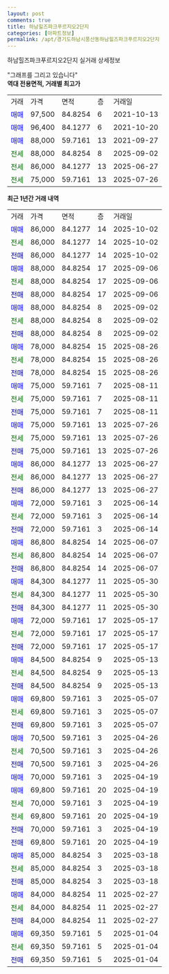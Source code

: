 ```yaml
---
layout: post
comments: true
title: 하남힐즈파크푸르지오2단지
categories: [아파트정보]
permalink: /apt/경기도하남시풍산동하남힐즈파크푸르지오2단지
---
```


하남힐즈파크푸르지오2단지 실거래 상세정보

<script type="text/javascript">
  google.charts.load('current', {'packages':['line', 'corechart']});
  google.charts.setOnLoadCallback(drawChart);

  function drawChart() {
    var data = new google.visualization.DataTable();
    data.addColumn('date', '거래일');
    data.addColumn('number', "매매");
    data.addColumn('number', "전세");
    data.addColumn('number', "전매");

    data.addRows([[new Date(Date.parse("2025-10-02")), 86000, null, null], [new Date(Date.parse("2025-10-02")), null, 86000, null], [new Date(Date.parse("2025-10-02")), null, null, 86000], [new Date(Date.parse("2025-09-06")), 88000, null, null], [new Date(Date.parse("2025-09-06")), null, 88000, null], [new Date(Date.parse("2025-09-06")), null, null, 88000], [new Date(Date.parse("2025-09-02")), 88000, null, null], [new Date(Date.parse("2025-09-02")), null, 88000, null], [new Date(Date.parse("2025-09-02")), null, null, 88000], [new Date(Date.parse("2025-08-26")), 78000, null, null], [new Date(Date.parse("2025-08-26")), null, 78000, null], [new Date(Date.parse("2025-08-26")), null, null, 78000], [new Date(Date.parse("2025-08-11")), 75000, null, null], [new Date(Date.parse("2025-08-11")), null, 75000, null], [new Date(Date.parse("2025-08-11")), null, null, 75000], [new Date(Date.parse("2025-07-26")), 75000, null, null], [new Date(Date.parse("2025-07-26")), null, 75000, null], [new Date(Date.parse("2025-07-26")), null, null, 75000], [new Date(Date.parse("2025-06-27")), 86000, null, null], [new Date(Date.parse("2025-06-27")), null, 86000, null], [new Date(Date.parse("2025-06-27")), null, null, 86000], [new Date(Date.parse("2025-06-14")), 72000, null, null], [new Date(Date.parse("2025-06-14")), null, 72000, null], [new Date(Date.parse("2025-06-14")), null, null, 72000], [new Date(Date.parse("2025-06-07")), 86800, null, null], [new Date(Date.parse("2025-06-07")), null, 86800, null], [new Date(Date.parse("2025-06-07")), null, null, 86800], [new Date(Date.parse("2025-05-30")), 84300, null, null], [new Date(Date.parse("2025-05-30")), null, 84300, null], [new Date(Date.parse("2025-05-30")), null, null, 84300], [new Date(Date.parse("2025-05-17")), 72000, null, null], [new Date(Date.parse("2025-05-17")), null, 72000, null], [new Date(Date.parse("2025-05-17")), null, null, 72000], [new Date(Date.parse("2025-05-13")), 84500, null, null], [new Date(Date.parse("2025-05-13")), null, 84500, null], [new Date(Date.parse("2025-05-13")), null, null, 84500], [new Date(Date.parse("2025-05-07")), 69800, null, null], [new Date(Date.parse("2025-05-07")), null, 69800, null], [new Date(Date.parse("2025-05-07")), null, null, 69800], [new Date(Date.parse("2025-04-26")), 70500, null, null], [new Date(Date.parse("2025-04-26")), null, 70500, null], [new Date(Date.parse("2025-04-26")), null, null, 70500], [new Date(Date.parse("2025-04-19")), 70000, null, null], [new Date(Date.parse("2025-04-19")), 69800, null, null], [new Date(Date.parse("2025-04-19")), null, 70000, null], [new Date(Date.parse("2025-04-19")), null, 69800, null], [new Date(Date.parse("2025-04-19")), null, null, 70000], [new Date(Date.parse("2025-04-19")), null, null, 69800], [new Date(Date.parse("2025-03-18")), 85000, null, null], [new Date(Date.parse("2025-03-18")), null, 85000, null], [new Date(Date.parse("2025-03-18")), null, null, 85000], [new Date(Date.parse("2025-02-27")), 84000, null, null], [new Date(Date.parse("2025-02-27")), null, 84000, null], [new Date(Date.parse("2025-02-27")), null, null, 84000], [new Date(Date.parse("2025-01-04")), 69350, null, null], [new Date(Date.parse("2025-01-04")), null, 69350, null], [new Date(Date.parse("2025-01-04")), null, null, 69350]]);

    var options = {
      hAxis: {
        format: 'yyyy/MM/dd'
      },    
      lineWidth: 0,
      pointsVisible: true,    
      title: '최근 1년간 유형별 실거래가 분포',
      legend: { position: 'bottom' }
    };

    var formatter = new google.visualization.NumberFormat({pattern:'###,###'} );
    formatter.format(data, 1);
    formatter.format(data, 2);
    
    setTimeout(function() {
        var chart = new google.visualization.LineChart(document.getElementById('columnchart_material'));
        chart.draw(data, (options));
        document.getElementById('loading').style.display = 'none';
    }, 200);
  }
</script>


<div id="loading" style="z-index:20; display: block; margin-left: 0px">"그래프를 그리고 있습니다"</div>
<div id="columnchart_material" style="width: 95%; margin-left: 0px; display: block"></div>
<!-- contents start -->
<b>역대 전용면적, 거래별 최고가</b>
<table class="sortable">
    <tr>
      <td>거래</td>
      <td>가격</td>
      <td>면적</td>
      <td>층</td>
      <td>거래일</td>
    </tr>
        <tr>
          <td><a style="color: blue">매매</a></td>
          <td>97,500</td>
          <td>84.8254</td>
          <td>6</td>
          <td>2021-10-13</td>
        </tr>            <tr>
          <td><a style="color: blue">매매</a></td>
          <td>96,400</td>
          <td>84.1277</td>
          <td>6</td>
          <td>2021-10-20</td>
        </tr>            <tr>
          <td><a style="color: blue">매매</a></td>
          <td>88,000</td>
          <td>59.7161</td>
          <td>13</td>
          <td>2021-09-27</td>
        </tr>        
        <tr>
              <td><a style="color: darkgreen">전세</a></td>
              <td>88,000</td>
              <td>84.8254</td>
              <td>8</td>
              <td>2025-09-02</td>
            </tr>            <tr>
              <td><a style="color: darkgreen">전세</a></td>
              <td>86,000</td>
              <td>84.1277</td>
              <td>13</td>
              <td>2025-06-27</td>
            </tr>            <tr>
              <td><a style="color: darkgreen">전세</a></td>
              <td>75,000</td>
              <td>59.7161</td>
              <td>13</td>
              <td>2025-07-26</td>
            </tr>        
    
</table>

<b>최근 1년간 거래 내역</b>

<table class="sortable">
    <tr>
      <td>거래</td>
      <td>가격</td>
      <td>면적</td>
      <td>층</td>
      <td>거래일</td>
    </tr>
    <tr>
      <td><a style="color: blue">매매</a></td>
      <td>86,000</td>
      <td>84.1277</td>
      <td>14</td>
      <td>2025-10-02</td>
    </tr>          <tr>
      <td><a style="color: darkgreen">전세</a></td>
      <td>86,000</td>
      <td>84.1277</td>
      <td>14</td>
      <td>2025-10-02</td>
    </tr>          <tr>
      <td><a style="color: darkblue">전매</a></td>
      <td>86,000</td>
      <td>84.1277</td>
      <td>14</td>
      <td>2025-10-02</td>
    </tr>          <tr>
      <td><a style="color: blue">매매</a></td>
      <td>88,000</td>
      <td>84.8254</td>
      <td>17</td>
      <td>2025-09-06</td>
    </tr>          <tr>
      <td><a style="color: darkgreen">전세</a></td>
      <td>88,000</td>
      <td>84.8254</td>
      <td>17</td>
      <td>2025-09-06</td>
    </tr>          <tr>
      <td><a style="color: darkblue">전매</a></td>
      <td>88,000</td>
      <td>84.8254</td>
      <td>17</td>
      <td>2025-09-06</td>
    </tr>          <tr>
      <td><a style="color: blue">매매</a></td>
      <td>88,000</td>
      <td>84.8254</td>
      <td>8</td>
      <td>2025-09-02</td>
    </tr>          <tr>
      <td><a style="color: darkgreen">전세</a></td>
      <td>88,000</td>
      <td>84.8254</td>
      <td>8</td>
      <td>2025-09-02</td>
    </tr>          <tr>
      <td><a style="color: darkblue">전매</a></td>
      <td>88,000</td>
      <td>84.8254</td>
      <td>8</td>
      <td>2025-09-02</td>
    </tr>          <tr>
      <td><a style="color: blue">매매</a></td>
      <td>78,000</td>
      <td>84.8254</td>
      <td>15</td>
      <td>2025-08-26</td>
    </tr>          <tr>
      <td><a style="color: darkgreen">전세</a></td>
      <td>78,000</td>
      <td>84.8254</td>
      <td>15</td>
      <td>2025-08-26</td>
    </tr>          <tr>
      <td><a style="color: darkblue">전매</a></td>
      <td>78,000</td>
      <td>84.8254</td>
      <td>15</td>
      <td>2025-08-26</td>
    </tr>          <tr>
      <td><a style="color: blue">매매</a></td>
      <td>75,000</td>
      <td>59.7161</td>
      <td>7</td>
      <td>2025-08-11</td>
    </tr>          <tr>
      <td><a style="color: darkgreen">전세</a></td>
      <td>75,000</td>
      <td>59.7161</td>
      <td>7</td>
      <td>2025-08-11</td>
    </tr>          <tr>
      <td><a style="color: darkblue">전매</a></td>
      <td>75,000</td>
      <td>59.7161</td>
      <td>7</td>
      <td>2025-08-11</td>
    </tr>          <tr>
      <td><a style="color: blue">매매</a></td>
      <td>75,000</td>
      <td>59.7161</td>
      <td>13</td>
      <td>2025-07-26</td>
    </tr>          <tr>
      <td><a style="color: darkgreen">전세</a></td>
      <td>75,000</td>
      <td>59.7161</td>
      <td>13</td>
      <td>2025-07-26</td>
    </tr>          <tr>
      <td><a style="color: darkblue">전매</a></td>
      <td>75,000</td>
      <td>59.7161</td>
      <td>13</td>
      <td>2025-07-26</td>
    </tr>          <tr>
      <td><a style="color: blue">매매</a></td>
      <td>86,000</td>
      <td>84.1277</td>
      <td>13</td>
      <td>2025-06-27</td>
    </tr>          <tr>
      <td><a style="color: darkgreen">전세</a></td>
      <td>86,000</td>
      <td>84.1277</td>
      <td>13</td>
      <td>2025-06-27</td>
    </tr>          <tr>
      <td><a style="color: darkblue">전매</a></td>
      <td>86,000</td>
      <td>84.1277</td>
      <td>13</td>
      <td>2025-06-27</td>
    </tr>          <tr>
      <td><a style="color: blue">매매</a></td>
      <td>72,000</td>
      <td>59.7161</td>
      <td>3</td>
      <td>2025-06-14</td>
    </tr>          <tr>
      <td><a style="color: darkgreen">전세</a></td>
      <td>72,000</td>
      <td>59.7161</td>
      <td>3</td>
      <td>2025-06-14</td>
    </tr>          <tr>
      <td><a style="color: darkblue">전매</a></td>
      <td>72,000</td>
      <td>59.7161</td>
      <td>3</td>
      <td>2025-06-14</td>
    </tr>          <tr>
      <td><a style="color: blue">매매</a></td>
      <td>86,800</td>
      <td>84.8254</td>
      <td>14</td>
      <td>2025-06-07</td>
    </tr>          <tr>
      <td><a style="color: darkgreen">전세</a></td>
      <td>86,800</td>
      <td>84.8254</td>
      <td>14</td>
      <td>2025-06-07</td>
    </tr>          <tr>
      <td><a style="color: darkblue">전매</a></td>
      <td>86,800</td>
      <td>84.8254</td>
      <td>14</td>
      <td>2025-06-07</td>
    </tr>          <tr>
      <td><a style="color: blue">매매</a></td>
      <td>84,300</td>
      <td>84.1277</td>
      <td>11</td>
      <td>2025-05-30</td>
    </tr>          <tr>
      <td><a style="color: darkgreen">전세</a></td>
      <td>84,300</td>
      <td>84.1277</td>
      <td>11</td>
      <td>2025-05-30</td>
    </tr>          <tr>
      <td><a style="color: darkblue">전매</a></td>
      <td>84,300</td>
      <td>84.1277</td>
      <td>11</td>
      <td>2025-05-30</td>
    </tr>          <tr>
      <td><a style="color: blue">매매</a></td>
      <td>72,000</td>
      <td>59.7161</td>
      <td>17</td>
      <td>2025-05-17</td>
    </tr>          <tr>
      <td><a style="color: darkgreen">전세</a></td>
      <td>72,000</td>
      <td>59.7161</td>
      <td>17</td>
      <td>2025-05-17</td>
    </tr>          <tr>
      <td><a style="color: darkblue">전매</a></td>
      <td>72,000</td>
      <td>59.7161</td>
      <td>17</td>
      <td>2025-05-17</td>
    </tr>          <tr>
      <td><a style="color: blue">매매</a></td>
      <td>84,500</td>
      <td>84.8254</td>
      <td>9</td>
      <td>2025-05-13</td>
    </tr>          <tr>
      <td><a style="color: darkgreen">전세</a></td>
      <td>84,500</td>
      <td>84.8254</td>
      <td>9</td>
      <td>2025-05-13</td>
    </tr>          <tr>
      <td><a style="color: darkblue">전매</a></td>
      <td>84,500</td>
      <td>84.8254</td>
      <td>9</td>
      <td>2025-05-13</td>
    </tr>          <tr>
      <td><a style="color: blue">매매</a></td>
      <td>69,800</td>
      <td>59.7161</td>
      <td>3</td>
      <td>2025-05-07</td>
    </tr>          <tr>
      <td><a style="color: darkgreen">전세</a></td>
      <td>69,800</td>
      <td>59.7161</td>
      <td>3</td>
      <td>2025-05-07</td>
    </tr>          <tr>
      <td><a style="color: darkblue">전매</a></td>
      <td>69,800</td>
      <td>59.7161</td>
      <td>3</td>
      <td>2025-05-07</td>
    </tr>          <tr>
      <td><a style="color: blue">매매</a></td>
      <td>70,500</td>
      <td>59.7161</td>
      <td>3</td>
      <td>2025-04-26</td>
    </tr>          <tr>
      <td><a style="color: darkgreen">전세</a></td>
      <td>70,500</td>
      <td>59.7161</td>
      <td>3</td>
      <td>2025-04-26</td>
    </tr>          <tr>
      <td><a style="color: darkblue">전매</a></td>
      <td>70,500</td>
      <td>59.7161</td>
      <td>3</td>
      <td>2025-04-26</td>
    </tr>          <tr>
      <td><a style="color: blue">매매</a></td>
      <td>70,000</td>
      <td>59.7161</td>
      <td>3</td>
      <td>2025-04-19</td>
    </tr>          <tr>
      <td><a style="color: blue">매매</a></td>
      <td>69,800</td>
      <td>59.7161</td>
      <td>20</td>
      <td>2025-04-19</td>
    </tr>          <tr>
      <td><a style="color: darkgreen">전세</a></td>
      <td>70,000</td>
      <td>59.7161</td>
      <td>3</td>
      <td>2025-04-19</td>
    </tr>          <tr>
      <td><a style="color: darkgreen">전세</a></td>
      <td>69,800</td>
      <td>59.7161</td>
      <td>20</td>
      <td>2025-04-19</td>
    </tr>          <tr>
      <td><a style="color: darkblue">전매</a></td>
      <td>70,000</td>
      <td>59.7161</td>
      <td>3</td>
      <td>2025-04-19</td>
    </tr>          <tr>
      <td><a style="color: darkblue">전매</a></td>
      <td>69,800</td>
      <td>59.7161</td>
      <td>20</td>
      <td>2025-04-19</td>
    </tr>          <tr>
      <td><a style="color: blue">매매</a></td>
      <td>85,000</td>
      <td>84.8254</td>
      <td>3</td>
      <td>2025-03-18</td>
    </tr>          <tr>
      <td><a style="color: darkgreen">전세</a></td>
      <td>85,000</td>
      <td>84.8254</td>
      <td>3</td>
      <td>2025-03-18</td>
    </tr>          <tr>
      <td><a style="color: darkblue">전매</a></td>
      <td>85,000</td>
      <td>84.8254</td>
      <td>3</td>
      <td>2025-03-18</td>
    </tr>          <tr>
      <td><a style="color: blue">매매</a></td>
      <td>84,000</td>
      <td>84.8254</td>
      <td>11</td>
      <td>2025-02-27</td>
    </tr>          <tr>
      <td><a style="color: darkgreen">전세</a></td>
      <td>84,000</td>
      <td>84.8254</td>
      <td>11</td>
      <td>2025-02-27</td>
    </tr>          <tr>
      <td><a style="color: darkblue">전매</a></td>
      <td>84,000</td>
      <td>84.8254</td>
      <td>11</td>
      <td>2025-02-27</td>
    </tr>          <tr>
      <td><a style="color: blue">매매</a></td>
      <td>69,350</td>
      <td>59.7161</td>
      <td>5</td>
      <td>2025-01-04</td>
    </tr>          <tr>
      <td><a style="color: darkgreen">전세</a></td>
      <td>69,350</td>
      <td>59.7161</td>
      <td>5</td>
      <td>2025-01-04</td>
    </tr>          <tr>
      <td><a style="color: darkblue">전매</a></td>
      <td>69,350</td>
      <td>59.7161</td>
      <td>5</td>
      <td>2025-01-04</td>
    </tr>      </table>
<!-- contents end -->    

